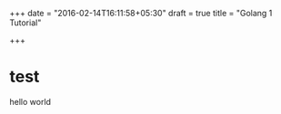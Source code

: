 +++
date = "2016-02-14T16:11:58+05:30"
draft = true
title = "Golang 1 Tutorial"

+++

test
====

hello world